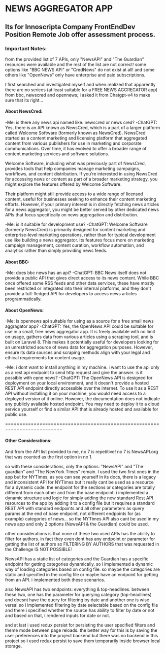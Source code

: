 # NEWS AGGREGATOR APP

## Its for Innoscripta Company FrontEndDev Position Remote Job offer assessment process.

### Important Notes:

from the provided list of 7 APIs, only "NewsAPI" and "The Guardian" resources were available and the rest of the list are not correct!
some options like "BBC NEWS API" or "CredNews" do not exist at all! and some others like "OpenNews" only have enterprise and paid subscriptions.

I first searched and investigated myself and when realized that apparently there are no serices (at least suitable for a FREE NEWS AGGREGATOR app) from bbc, newscred and opennews; i asked it from Chatgpt-v4 to make sure that its right...

#### About NewsCred:

-Me: is there any news api named like: newscred or news cred?
-ChatGPT: Yes, there is an API known as NewsCred, which is a part of a larger platform called Welcome Software (formerly known as NewsCred). NewsCred started as a content marketing and licensing platform that aggregated content from various publishers for use in marketing and corporate communications. Over time, it has evolved to offer a broader range of content marketing services and software solutions.

Welcome Software, including what was previously part of NewsCred, provides tools that help companies manage marketing campaigns, workflows, and content distribution. If you're interested in using NewsCred for accessing news or content as part of a broader marketing strategy, you might explore the features offered by Welcome Software.

Their platform might still provide access to a wide range of licensed content, useful for businesses seeking to enhance their content marketing efforts. However, if your primary interest is in directly fetching news articles for a news aggregator, you might be better served by other dedicated news APIs that focus specifically on news aggregation and distribution.

-Me: is it suitable for development use?
-ChatGPT: Welcome Software (formerly NewsCred) is primarily designed for content marketing and enterprise-level marketing operations, rather than for typical development use like building a news aggregator. Its features focus more on marketing campaign management, content curation, workflow automation, and analytics rather than simply providing news feeds.

#### About BBC:

-Me: does bbc news has an api?
-ChatGPT: BBC News itself does not provide a public API that gives direct access to its news content. While BBC once offered some RSS feeds and other data services, these have mostly been restricted or integrated into their internal platforms, and they don't provide a full-fledged API for developers to access news articles programmatically.

#### About OpenNews:

-Me: is opennews api suitable for using as a source for a free small news aggragator app?
-ChatGPT: Yes, the OpenNews API could be suitable for use in a small, free news aggregator app. It is freely available with no limit on usage, gathers data from various articles using a scraping tool, and is built on Laravel 8. This makes it potentially useful for developers looking for an unrestricted source of news data for aggregation purposes. However, ensure its data sources and scraping methods align with your legal and ethical requirements for content usage.

-Me: i dont want to install anything in my machine. i want to use the api only as a rest api endpoint to send http request and give the answer. is it possible with opne news?
-ChatGPT: The OpenNews API is designed for deployment on your local environment, and it doesn't provide a hosted REST API endpoint directly accessible over the internet. To use it as a REST API without installing it on your machine, you would need access to a deployed version of it online. However, the documentation does not indicate any publicly available hosted endpoint. You may need to deploy it to a cloud service yourself or find a similar API that is already hosted and available for public use.

==========================================================================

#### Other Considerations:

And from the API list provided to me, no 7 is repetitive! no 7 is NewsAPI.org that was counted as the first option in no 1.

so with these considerations, only the options: "NewsAPI" and "The guardian" and "The NewYork Times" remain. I used the two first ones in the
app but for NYTimes, as you can see yourself in its docs, there is a legacy and inconsistent API for NYTimes but it really cant be used as a resource for a dynamic code. the endpoint for the sections or categories are totally different from each other and from the base endpoint.
i implemented a dynamic structure and logic for simply adding the new standard Rest API resources to the app by adding it to a config file but it
requires a standard REST API with standard endpoints and all other parameters as query params at the end of base endpoint, not different endpoints for (as example) categories of news... so the NYTimes API also cant be used in my news app and only 2 options (NewsAPI & the Guardian) could be used.

other considerations is that none of these two used APIs has the ability to filter for authors. in fact they even dont has any endpoint or parameter for getting the list of authors so FILTERING BY AUTHORS that was requested in the Challenge IS NOT POSSIBLE!

NewsAPI has a static list of categories and the Guardian has a specific endpoint for getting categories dynamically. so i implemented a dynamic way of loading categories based on config file. so maybe the categories are static and specified in the config file or maybe have an endpoint for getting from an API. i implemented both these scenarios.

also NewsAPI has two endpoints: everything & top-headlines. between these two, one has the parameter for querying category (top-headlines) and doesnt have the query for filtering by date and another one is wise versa! so i implemented filtering by date selectable based on the config file and there i specified whether the source has ability to filter by date or not and based on that, i rendered inputs for date or not.

and at last i used redux persist for persisting the user specified filters and theme mode between page reloads. the better way for this is by saving the user preferences into the project backend but there was no backend in this project so i used redux persist to save them temporarily inside browser local storage.
